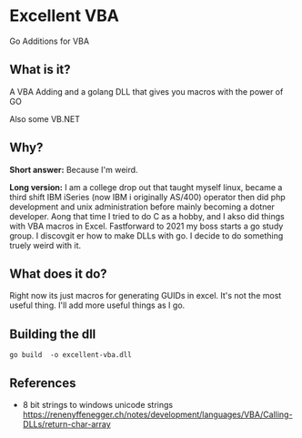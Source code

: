 # Excellent VBA

Go Additions for VBA

## What is it?

A VBA Adding and a golang DLL that gives you macros with the power of GO

Also some VB.NET

## Why?

**Short answer:** Because I'm weird.

**Long version:** I am a college drop out that taught myself linux, became a third shift IBM iSeries (now IBM i originally AS/400) operator then did php development and unix administration before mainly becoming a dotner developer. Aong that time I tried to do C as a hobby, and I akso did things with VBA macros in Excel. Fastforward to 2021 my boss starts a go study group. I discovgit er how to make DLLs with go. I decide to do something truely weird with it.

## What does it do?

Right now its just macros for generating GUIDs in excel. It's not the most useful thing. I'll add more useful things as I go.

## Building the dll

`go build  -o excellent-vba.dll`

## References

* 8 bit strings to windows unicode strings <https://renenyffenegger.ch/notes/development/languages/VBA/Calling-DLLs/return-char-array>